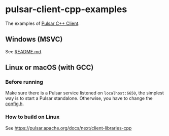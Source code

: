 # pulsar-client-cpp-examples

The examples of [Pulsar C++ Client](https://github.com/apache/pulsar-client-cpp).

## Windows (MSVC)

See [README.md](./pulsar-windows/README.md).

## Linux or macOS (with GCC)

### Before running

Make sure there is a Pulsar service listened on `localhost:6650`, the simplest way is to start a Pulsar standalone. Otherwise, you have to change the [config.h](./config.h).

### How to build on Linux

See https://pulsar.apache.org/docs/next/client-libraries-cpp
